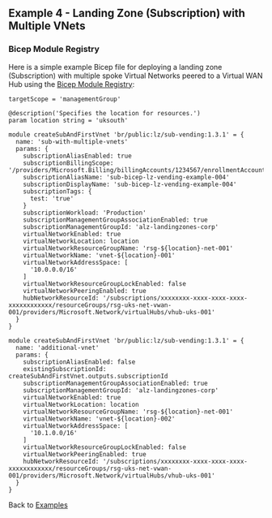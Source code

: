 <!-- markdownlint-disable MD041 -->
## Example 4 - Landing Zone (Subscription) with Multiple VNets

### Bicep Module Registry

Here is a simple example Bicep file for deploying a landing zone (Subscription) with multiple spoke Virtual Networks peered to a Virtual WAN Hub using the [Bicep Module Registry](https://github.com/Azure/bicep-registry-modules):

```bicep
targetScope = 'managementGroup'

@description('Specifies the location for resources.')
param location string = 'uksouth'

module createSubAndFirstVnet 'br/public:lz/sub-vending:1.3.1' = {
  name: 'sub-with-multiple-vnets'
  params: {
    subscriptionAliasEnabled: true
    subscriptionBillingScope: '/providers/Microsoft.Billing/billingAccounts/1234567/enrollmentAccounts/123456'
    subscriptionAliasName: 'sub-bicep-lz-vending-example-004'
    subscriptionDisplayName: 'sub-bicep-lz-vending-example-004'
    subscriptionTags: {
      test: 'true'
    }
    subscriptionWorkload: 'Production'
    subscriptionManagementGroupAssociationEnabled: true
    subscriptionManagementGroupId: 'alz-landingzones-corp'
    virtualNetworkEnabled: true
    virtualNetworkLocation: location
    virtualNetworkResourceGroupName: 'rsg-${location}-net-001'
    virtualNetworkName: 'vnet-${location}-001'
    virtualNetworkAddressSpace: [
      '10.0.0.0/16'
    ]
    virtualNetworkResourceGroupLockEnabled: false
    virtualNetworkPeeringEnabled: true
    hubNetworkResourceId: '/subscriptions/xxxxxxxx-xxxx-xxxx-xxxx-xxxxxxxxxxxx/resourceGroups/rsg-uks-net-vwan-001/providers/Microsoft.Network/virtualHubs/vhub-uks-001'
  }
}

module createSubAndFirstVnet 'br/public:lz/sub-vending:1.3.1' = {
  name: 'additional-vnet'
  params: {
    subscriptionAliasEnabled: false
    existingSubscriptionId: createSubAndFirstVnet.outputs.subscriptionId
    subscriptionManagementGroupAssociationEnabled: true
    subscriptionManagementGroupId: 'alz-landingzones-corp'
    virtualNetworkEnabled: true
    virtualNetworkLocation: location
    virtualNetworkResourceGroupName: 'rsg-${location}-net-001'
    virtualNetworkName: 'vnet-${location}-002'
    virtualNetworkAddressSpace: [
      '10.1.0.0/16'
    ]
    virtualNetworkResourceGroupLockEnabled: false
    virtualNetworkPeeringEnabled: true
    hubNetworkResourceId: '/subscriptions/xxxxxxxx-xxxx-xxxx-xxxx-xxxxxxxxxxxx/resourceGroups/rsg-uks-net-vwan-001/providers/Microsoft.Network/virtualHubs/vhub-uks-001'
  }
}
```


Back to [Examples](Examples)
